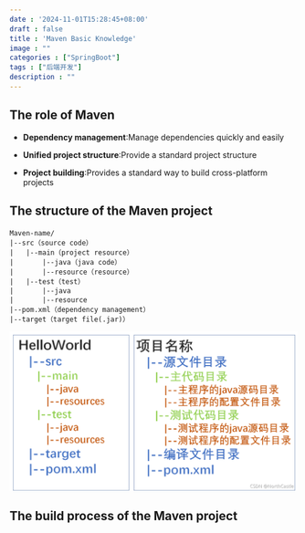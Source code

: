 ```yaml
---
date : '2024-11-01T15:28:45+08:00'
draft : false
title : 'Maven Basic Knowledge'
image : ""
categories : ["SpringBoot"]
tags : ["后端开发"]
description : ""
---
```


## The role of Maven

- **Dependency management**:Manage dependencies quickly and easily

- **Unified project structure**:Provide a standard project structure

- **Project building**:Provides a standard way to build cross-platform projects

## The structure of the Maven project

```
Maven-name/
|--src（source code）
|	|--main（project resource）
|		|--java（java code）
|		|--resource（resource）
|	|--test（test）
|		|--java
|		|--resource
|--pom.xml（dependency management）
|--target（target file(.jar)）
```

<img src="Maven项目结构图.png" alt="Maven项目结构图" style="zoom:67%;" />

## The build process of the Maven project

